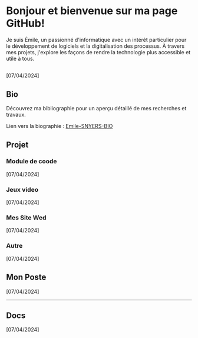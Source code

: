 # Bonjour et bienvenue sur ma page GitHub! 
Je suis Émile, un passionné d'informatique avec un intérêt particulier pour le développement de logiciels et la digitalisation des processus. 
À travers mes projets, j'explore les façons de rendre la technologie plus accessible et utile à tous. 
##
<cette page est en cours de construction> [07/04/2024]

## Bio
Découvrez ma bibliographie pour un aperçu détaillé de mes recherches et travaux.

Lien vers la biographie :   [Emile-SNYERS-BIO](https://github.com/EmileSNYERS/EmileSNYERS/blob/main/Emile-SNYERS-BIO.md)


## Projet 
### Module  de coode 
<cette page est en cours de construction> [07/04/2024]
### Jeux video
<cette page est en cours de construction> [07/04/2024]
### Mes Site Wed
<cette page est en cours de construction> [07/04/2024]
### Autre
<cette page est en cours de construction> [07/04/2024]
## Mon Poste
<cette page est en cours de construction> [07/04/2024]


---
## Docs
<cette page est en cours de construction> [07/04/2024]
